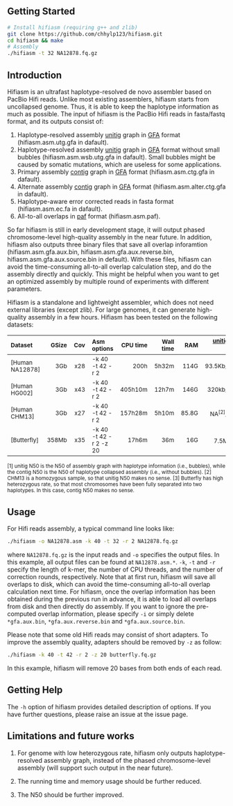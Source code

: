## Getting Started

```sh
# Install hifiasm (requiring g++ and zlib)
git clone https://github.com/chhylp123/hifiasm.git
cd hifiasm && make
# Assembly
./hifiasm -t 32 NA12878.fq.gz
```

## Introduction
Hifiasm is an ultrafast haplotype-resolved de novo assembler based on PacBio Hifi reads. Unlike most existing assemblers, hifiasm starts from uncollapsed genome. Thus, it is able to keep the haplotype information as much as possible. The input of hifiasm is the PacBio Hifi reads in fasta/fastq format, and its outputs consist of: 
1. Haplotype-resolved assembly [unitig][unitig] graph in [GFA][gfa] format (hifiasm.asm.utg.gfa in dafault).
2. Haplotype-resolved assembly [unitig][unitig] graph in [GFA][gfa] format without small bubbles (hifiasm.asm.wsb.utg.gfa in dafault). Small bubbles might be caused by somatic mutations, which are useless for some applications. 
3. Primary assembly [contig][unitig] graph in [GFA][gfa] format (hifiasm.asm.ctg.gfa in dafault).
4. Alternate assembly [contig][unitig] graph in [GFA][gfa] format (hifiasm.asm.alter.ctg.gfa in dafault).
5. Haplotype-aware error corrected reads in fasta format (hifiasm.asm.ec.fa in dafault).
6. All-to-all overlaps in [paf][paf] format (hifiasm.asm.paf).

So far hifiasm is still in early development stage, it will output phased chromosome-level high-quality assembly in the near future. In addition, hifiasm also outputs three binary files that save all overlap inforamtion (hifiasm.asm.gfa.aux.bin, hifiasm.asm.gfa.aux.reverse.bin, hifiasm.asm.gfa.aux.source.bin in default). With these files, hifiasm can avoid the time-consuming all-to-all overlap calculation step, and do the assembly directly and quickly. This might be helpful when you want to get an optimized assembly by multiple round of experiments with different parameters.

Hifiasm is a standalone and lightweight assembler, which does not need external libraries (except zlib). For large genomes, it can generate high-quality assembly in a few hours. Hifiasm has been tested on the following datasets:

|<sub>Dataset<sub>|<sub>GSize<sub>|<sub>Cov<sub>|<sub>Asm options<sub>|<sub>CPU time<sub>|<sub>Wall time<sub>|<sub>RAM<sub>|<sub>[unitig][unitig]/[contig][unitig] N50<sup>[1]</sup><sub>|
|:---------------|-----:|-----:|:---------------------|-------:|--------:|----:|----------------:|
|<sub>[Human NA12878]<sub>|<sub>3Gb<sub>|<sub>x28<sub>|<sub>-k 40 -t 42 -r 2<sub>|<sub>200h<sub>|    <sub>5h32m<sub>|<sub>114G<sub>|<sub>93.5Kb/18.6Mb<sub>|
|<sub>[Human HG002]<sub>|<sub>3Gb<sub>|<sub>x43<sub>|<sub>-k 40 -t 42 -r 2<sub>|<sub>405h10m<sub>|<sub>12h7m<sub>|<sub>146G<sub>|<sub>320kb/29.3Mb<sub>|
|<sub>[Human CHM13]<sub>|<sub>3Gb<sub>|<sub>x27<sub>|<sub>-k 40 -t 42 -r 2<sub>|<sub>157h28m<sub>|<sub>5h10m<sub>|<sub>85.8G<sub>|<sub>NA<sup>[2]</sup>/39.8Mb<sub>|
|<sub>[Butterfly]<sub>|<sub>358Mb<sub>|<sub>x35<sub>|<sub>-k 40 -t 42 -r 2 -z 20<sub>|<sub>17h6m<sub>|<sub>36m<sub>|<sub>16G<sub>|<sub>7.5Mb/NA<sup>[3]</sup><sub>|

<sub>[1] unitig N50 is the N50 of assembly graph with haplotype information (i.e., bubbles), while the contig N50 is the N50 of haplotype collapsed assembly (i.e., without bubbles).
[2] CHM13 is a homozygous sample, so that unitig N50 makes no sense.
[3] Butterfly has high heterozygous rate, so that most chromosomes have been fully separated into two haplotypes. In this case, contig N50 makes no sense.<sub>

## Usage
For Hifi reads assembly, a typical command line looks like:

```sh
./hifiasm -o NA12878.asm -k 40 -t 32 -r 2 NA12878.fq.gz
```

where `NA12878.fq.gz` is the input reads and `-o` specifies the output files. In this example, all output files can be found at `NA12878.asm.*`. `-k`, `-t` and `-r` specify the length of k-mer, the number of CPU threads, and the number of correction rounds, respectively. Note that at first run, hifiasm will save all overlaps to disk, which can avoid the time-consuming all-to-all overlap calculation next time. For hifiasm, once the overlap information has been obtained during the previous run in advance, it is able to load all overlaps from disk and then directly do assembly. If you want to ignore the pre-computed overlap information, please specify `-i` or simply delete `*gfa.aux.bin`, `*gfa.aux.reverse.bin` and `*gfa.aux.source.bin`.

Please note that some old Hifi reads may consist of short adapters. To improve the assembly quality, adapters should be removed by `-z` as follow:

```sh
./hifiasm -k 40 -t 42 -r 2 -z 20 butterfly.fq.gz
```

In this example, hifiasm will remove 20 bases from both ends of each read.



[unitig]: http://wgs-assembler.sourceforge.net/wiki/index.php/Celera_Assembler_Terminology
[gfa]: https://github.com/pmelsted/GFA-spec/blob/master/GFA-spec.md
[paf]: https://github.com/lh3/miniasm/blob/master/PAF.md

## Getting Help
The `-h` option of hifiasm provides detailed description of options. If you have further questions, 
please raise an issue at the issue page.

## Limitations and future works 
1. For genome with low heterozygous rate, hifiasm only outputs haplotype-resolved assembly graph, instead of the phased chromosome-level assembly (will support such output in the near future).

2. The running time and memory usage should be further reduced.

3. The N50 should be further improved. 